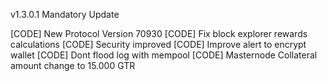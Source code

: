 v1.3.0.1 Mandatory Update

[CODE] New Protocol Version 70930
[CODE] Fix block explorer rewards calculations
[CODE] Security improved
[CODE] Improve alert to encrypt wallet
[CODE] Dont flood log with mempool
[CODE] Masternode Collateral amount change to 15.000 GTR